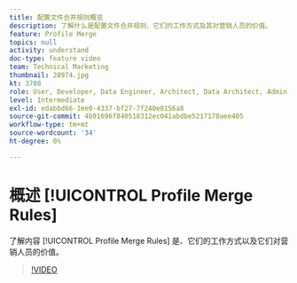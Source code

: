 ```yaml
---
title: 配置文件合并规则概览
description: 了解什么是配置文件合并规则、它们的工作方式及其对营销人员的价值。
feature: Profile Merge
topics: null
activity: understand
doc-type: feature video
team: Technical Marketing
thumbnail: 28974.jpg
kt: 3708
role: User, Developer, Data Engineer, Architect, Data Architect, Admin, Leader
level: Intermediate
exl-id: edabbd66-1ee0-4337-bf27-7f240e8156a8
source-git-commit: 4b91696f840518312ec041abdbe5217178aee405
workflow-type: tm+mt
source-wordcount: '34'
ht-degree: 0%

---
```


# 概述 [!UICONTROL Profile Merge Rules]

了解内容 [!UICONTROL Profile Merge Rules] 是、它们的工作方式以及它们对营销人员的价值。

>[!VIDEO](https://video.tv.adobe.com/v/28974/?quality=12)
